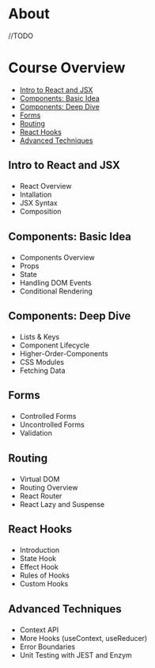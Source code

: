 # About

//TODO

# Course Overview

- <a href="#INTROJSX">Intro to React and JSX</a>
- <a href="#COMPBI">Components: Basic Idea</a>
- <a href="#COMPDD">Components: Deep Dive</a>
- <a href="#FORMS">Forms</a>
- <a href="#ROUT">Routing</a>
- <a href="#REACTHOOKS">React Hooks</a>
- <a href="#ADVTECH">Advanced Techniques</a>


## <p id="INTROJSX">Intro to React and JSX</p>
- React Overview
- Intallation
- JSX Syntax
- Composition

## <p id="COMPBI">Components: Basic Idea</p>
- Components Overview
- Props
- State
- Handling DOM Events
- Conditional Rendering

## <p id="COMPDD">Components: Deep Dive</p>
- Lists & Keys
- Component Lifecycle
- Higher-Order-Components
- CSS Modules
- Fetching Data

## <p id="FORMS">Forms</p>
- Controlled Forms
- Uncontrolled Forms
- Validation

## <p id="ROUT">Routing</p>
- Virtual DOM
- Routing Overview
- React Router
- React Lazy and Suspense

## <p id="REACTHOOKS">React Hooks</p>
- Introduction
- State Hook
- Effect Hook
- Rules of Hooks
- Custom Hooks

## <p id="ADVTECH">Advanced Techniques</p>
- Context API
- More Hooks (useContext, useReducer)
- Error Boundaries
- Unit Testing with JEST and Enzym
